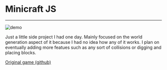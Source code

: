 # Minicraft JS
---
![demo](http://i.imgur.com/4EhHcT3.jpg)

Just a little side project I had one day. Mainly focused on the world generation aspect of it because I had no idea how any of it works. I plan on eventually adding more featues such as any sort of collisions or digging and placing blocks.

[Original game (github)](https://github.com/Miserlou/Minicraft)